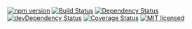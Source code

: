 [![npm version](https://img.shields.io/npm/v/solid-webapi.svg?style=flat-square)](https://www.npmjs.com/package/solid-webapi) [![Build Status](https://img.shields.io/travis/aush/solid-webapi.svg?style=flat-square)](https://travis-ci.org/aush/solid-webapi) [![Dependency Status](https://img.shields.io/david/aush/solid-webapi.svg?style=flat-square)](https://david-dm.org/aush/solid-webapi) [![devDependency Status](https://img.shields.io/david/dev/aush/solid-webapi.svg?style=flat-square)](https://david-dm.org/aush/solid-webapi#info=devDependencies) [![Coverage Status](https://img.shields.io/coveralls/aush/solid-webapi.svg?style=flat-square)](https://coveralls.io/github/aush/solid-webapi?branch=master) [![MIT licensed](https://img.shields.io/badge/license-MIT-blue.svg?style=flat-square)](https://raw.githubusercontent.com/aush/solid-webapi/master/LICENSE)
